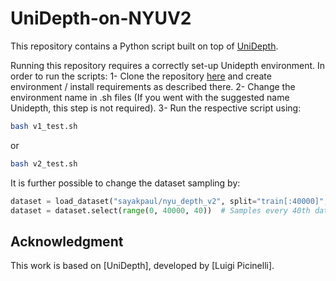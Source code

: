# UniDepth-on-NYUV2
This repository contains a Python script built on top of [UniDepth](https://github.com/lpiccinelli-eth/UniDepth).

Running this repository requires a correctly set-up Unidepth environment.
In order to run the scripts: 
1- Clone the repository [here](https://github.com/lpiccinelli-eth/UniDepth) and create environment / install requirements as described there.
2- Change the environment name in .sh files (If you went with the suggested name Unidepth, this step is not required).
3- Run the respective script using:
```bash
bash v1_test.sh
```
or 
```bash
bash v2_test.sh
```

It is further possible to change the dataset sampling by:

```python
dataset = load_dataset("sayakpaul/nyu_depth_v2", split="train[:40000]", cache_dir="/home/arda/nyu_cache") # Loads the dataset
dataset = dataset.select(range(0, 40000, 40))  # Samples every 40th data
```

## Acknowledgment
This work is based on [UniDepth], developed by [Luigi Picinelli].

